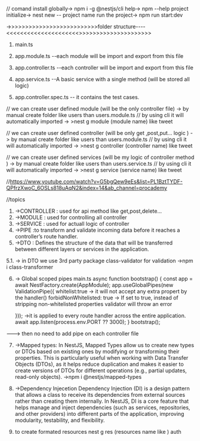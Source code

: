 // comand
install globally-> npm i -g @nestjs/cli
help-> npm --help
project initialize-> nest new -- project name
run the project-> npm run start:dev

->>>>>>>>>>>>>>>>>>>>>>>>>>folder structure----<<<<<<<<<<<<<<<<<<<<<>>>>>>>>>>>>>>>>>>>>>

<!-- main root file of the project  -->

1.  main.ts

 <!-- main module of the entire app-->

2.  app.module.ts
    --each module will be import and export from this file

 <!-- main controller of the entire app-> -->

3.  app.controller.ts
    --each controller will be import and export from this file

 <!-- main controller of the entire app-> -->

4.  app.service.ts
    --A basic service with a single method (will be stored all logic)

5.  app.controller.spec.ts
    -- it contains the test cases.

// we can create user defined module (will be the only controller file)
-> by manual create folder like users than users.module.ts
// by using cli it will automatically imported
-> >nest g module (module name) like tweet

// we can create user defined controller (will be only get ,post,put... logic )
-> by manual create folder like users than users.module.ts
// by using cli it will automatically imported
-> >nest g controller (controller name) like tweet

// we can create user defined services (will be my logic of controller method )
-> by manual create folder like users than users.service.ts
// by using cli it will automatically imported
-> >nest g service (service name) like tweet

//https://www.youtube.com/watch?v=G5bgQew9eEs&list=PL1BztTYDF-QPfrzXwoC_6OSLs818uAqN2&index=14&ab_channel=procademy

//topics

1. ->CONTROLLER : used for api method like get,post,delete...
2. ->MODULE : used for controlling all controller
3. ->SERVICE : used for actuall logic of controller
4. ->PIPE :to transform and validate incoming data before it reaches a controller’s route handler.
5. ->DTO : Defines the structure of the data that will be transferred between different layers or services in the application.

5.1. -> in DTO we use 3rd party package class-validator for validation
->npm i class-transformer

6. -> Global scoped pipes
   main.ts
   async function bootstrap() {
   const app = await NestFactory.create(AppModule);
   app.useGlobalPipes(new ValidationPipe({
   whitelist:true -> it will not accept any extra propert by the handler()
   forbidNonWhitelisted: true -> If set to true, instead of stripping non-whitelisted properties validator will throw an error

   })); ->it is applied to every route handler across the entire application.
   await app.listen(process.env.PORT ?? 3000);
   }
   bootstrap();

---> then no need to add pipe on each controller file

7. ->Mapped types:
   In NestJS, Mapped Types allow us to create new types or DTOs based on existing ones by modifying or transforming their properties. This is particularly useful when working with Data Transfer Objects (DTOs), as it helps reduce duplication and makes it easier to create versions of DTOs for different operations (e.g., partial updates, read-only objects).
   ->npm i @nestjs/mapped-types

8. ->Dependency Injecetion
   Dependency Injection (DI) is a design pattern that allows a class to receive its dependencies from external sources rather than creating them internally. In NestJS, DI is a core feature that helps manage and inject dependencies (such as services, repositories, and other providers) into different parts of the application, improving modularity, testability, and flexibility.

9. to create formated resources
   nest g res (resources name like ) auth

